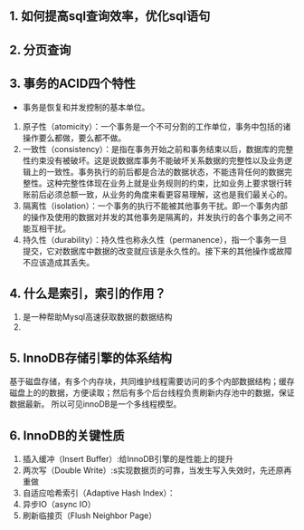 ## 1. 如何提高sql查询效率，优化sql语句
## 2. 分页查询
## 3. 事务的ACID四个特性
- 事务是恢复和并发控制的基本单位。
1. 原子性（atomicity）：一个事务是一个不可分割的工作单位，事务中包括的诸操作要么都做，要么都不做。
2. 一致性（consistency）：是指在事务开始之前和事务结束以后，数据库的完整性约束没有被破坏。这是说数据库事务不能破坏关系数据的完整性以及业务逻辑上的一致性。事务执行的前后都是合法的数据状态，不能违背任何的数据完整性。这种完整性体现在业务上就是业务规则的约束，比如业务上要求银行转账前后必须总额一致，从业务的角度来看更容易理解，这也是我们最关心的。
3. 隔离性（isolation）：一个事务的执行不能被其他事务干扰。即一个事务内部的操作及使用的数据对并发的其他事务是隔离的，并发执行的各个事务之间不能互相干扰。
4. 持久性（durability）：持久性也称永久性（permanence），指一个事务一旦提交，它对数据库中数据的改变就应该是永久性的。接下来的其他操作或故障不应该造成其丢失。 

## 4. 什么是索引，索引的作用？
1. 是一种帮助Mysql高速获取数据的数据结构
2. 


## 5. InnoDB存储引擎的体系结构
基于磁盘存储，有多个内存块，共同维护线程需要访问的多个内部数据结构；缓存磁盘上的的数据，方便读取；然后有多个后台线程负责刷新内存池中的数据，保证数据最新。
所以可见innoDB是一个多线程模型。

## 6. InnoDB的关键性质
1. 插入缓冲（Insert Buffer）:给InnoDB引擎的是性能上的提升
2. 两次写（Double Write）:s实现数据页的可靠，当发生写入失效时，先还原再重做
3. 自适应哈希索引（Adaptive Hash Index）：
4. 异步IO（async IO）
5. 刷新临接页（Flush Neighbor Page）
